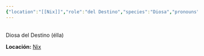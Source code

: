 ```yaml
---
{"location":"[[Nix]]","role":"del Destino","species":"Diosa","pronouns":"élla","reference":"","description":"Diosa del Destino (élla)","statblock":"","patron":"","type":"Personas","dg-publish":true,"dg-publish-dm":true,"permalink":"/personas/clotis/","dgPassFrontmatter":true}
---
```


<p><span><div data-callout-metadata="" data-callout-fold="" data-callout="info" class="callout node-insert-event"><div class="callout-title" dir="auto"><div class="callout-icon"><svg width="16" height="16"></svg></div><div class="callout-title-inner">Diosa del Destino (élla)</div></div><div class="callout-content">
<p dir="auto"><strong>Locación:</strong> <a data-tooltip-position="top" aria-label="Lugares/Nix.md" data-href="Lugares/Nix.md" href="Lugares/Nix.md" class="internal-link" target="_blank" rel="noopener nofollow">Nix</a></p>
</div></div></span></p>